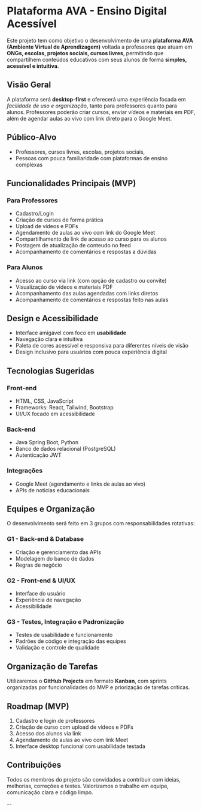 # Plataforma AVA - Ensino Digital Acessível

Este projeto tem como objetivo o desenvolvimento de uma **plataforma AVA (Ambiente Virtual de Aprendizagem)** voltada a professores que atuam em **ONGs, escolas, projetos sociais, cursos livres**, permitindo que compartilhem conteúdos educativos com seus alunos de forma **simples, acessível e intuitiva**.

## Visão Geral

A plataforma será **desktop-first** e oferecerá uma experiência focada em *facilidade de uso e organização*, tanto para professores quanto para alunos. Professores poderão criar cursos, enviar vídeos e materiais em PDF, além de agendar aulas ao vivo com link direto para o Google Meet.

## Público-Alvo

- Professores, cursos livres, escolas, projetos sociais, 
- Pessoas com pouca familiaridade com plataformas de ensino complexas

## Funcionalidades Principais (MVP)

### Para Professores
- Cadastro/Login
- Criação de cursos de forma prática
- Upload de vídeos e PDFs
- Agendamento de aulas ao vivo com link do Google Meet
- Compartilhamento de link de acesso ao curso para os alunos
- Postagem de atualização de conteudo no feed
- Acompanhamento de comentários e respostas a dúvidas

### Para Alunos
- Acesso ao curso via link (com opção de cadastro ou convite)
- Visualização de vídeos e materiais PDF
- Acompanhamento das aulas agendadas com links diretos
- Acompanhamento de comentários e respostas feito nas aulas

##  Design e Acessibilidade

- Interface amigável com foco em **usabilidade**
- Navegação clara e intuitiva
- Paleta de cores acessível e responsiva para diferentes níveis de visão
- Design inclusivo para usuários com pouca experiência digital

## Tecnologias Sugeridas

### Front-end
- HTML, CSS, JavaScript
- Frameworks: React, Tailwind, Bootstrap
- UI/UX focado em acessibilidade

### Back-end
- Java Spring Boot, Python
- Banco de dados relacional (PostgreSQL)
- Autenticação JWT

### Integrações
- Google Meet (agendamento e links de aulas ao vivo)
- APIs de noticias educacionais

## Equipes e Organização

O desenvolvimento será feito em 3 grupos com responsabilidades rotativas:

### G1 - Back-end & Database
- Criação e gerenciamento das APIs
- Modelagem do banco de dados
- Regras de negócio

### G2 - Front-end & UI/UX
- Interface do usuário
- Experiência de navegação
- Acessibilidade

### G3 - Testes, Integração e Padronização
- Testes de usabilidade e funcionamento
- Padrões de código e integração das equipes
- Validação e controle de qualidade

## Organização de Tarefas

Utilizaremos o **GitHub Projects** em formato **Kanban**, com sprints organizadas por funcionalidades do MVP e priorização de tarefas críticas.

## Roadmap (MVP)

1. Cadastro e login de professores
2. Criação de curso com upload de vídeos e PDFs
3. Acesso dos alunos via link
4. Agendamento de aulas ao vivo com link Meet
5. Interface desktop funcional com usabilidade testada

## Contribuições

Todos os membros do projeto são convidados a contribuir com ideias, melhorias, correções e testes. Valorizamos o trabalho em equipe, comunicação clara e código limpo.

--

